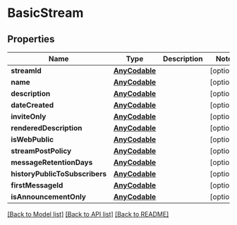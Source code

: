 # BasicStream

## Properties
Name | Type | Description | Notes
------------ | ------------- | ------------- | -------------
**streamId** | [**AnyCodable**](.md) |  | [optional] 
**name** | [**AnyCodable**](.md) |  | [optional] 
**description** | [**AnyCodable**](.md) |  | [optional] 
**dateCreated** | [**AnyCodable**](.md) |  | [optional] 
**inviteOnly** | [**AnyCodable**](.md) |  | [optional] 
**renderedDescription** | [**AnyCodable**](.md) |  | [optional] 
**isWebPublic** | [**AnyCodable**](.md) |  | [optional] 
**streamPostPolicy** | [**AnyCodable**](.md) |  | [optional] 
**messageRetentionDays** | [**AnyCodable**](.md) |  | [optional] 
**historyPublicToSubscribers** | [**AnyCodable**](.md) |  | [optional] 
**firstMessageId** | [**AnyCodable**](.md) |  | [optional] 
**isAnnouncementOnly** | [**AnyCodable**](.md) |  | [optional] 

[[Back to Model list]](../README.md#documentation-for-models) [[Back to API list]](../README.md#documentation-for-api-endpoints) [[Back to README]](../README.md)


